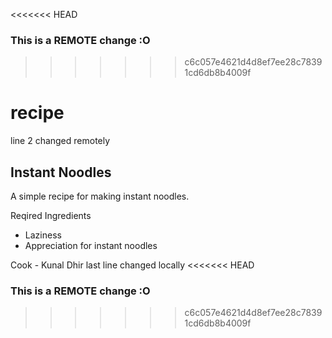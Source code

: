 <<<<<<< HEAD
### This is a REMOTE change :O
>>>>>>> c6c057e4621d4d8ef7ee28c78391cd6db8b4009f
# recipe
line 2 changed remotely
## Instant Noodles
A simple recipe for making instant noodles.

Reqired Ingredients 
- Laziness
- Appreciation for instant noodles

Cook - Kunal Dhir
last line changed locally
<<<<<<< HEAD
### This is a REMOTE change :O
>>>>>>> c6c057e4621d4d8ef7ee28c78391cd6db8b4009f
